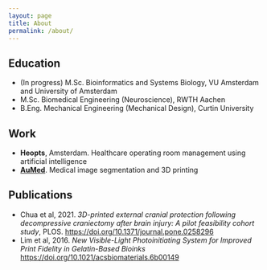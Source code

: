 ```yaml
---
layout: page
title: About
permalink: /about/
---
```


## Education
- (In progress) M.Sc. Bioinformatics and Systems Biology, VU Amsterdam and University of Amsterdam
- M.Sc. Biomedical Engineering (Neuroscience), RWTH Aachen
- B.Eng. Mechanical Engineering (Mechanical Design), Curtin University


## Work
- **Heopts**, Amsterdam. Healthcare operating room management using artificial intelligence 
- **[AuMed](https://au-med.com)**. Medical image segmentation and 3D printing


## Publications
- Chua et al, 2021. *3D-printed external cranial protection following decompressive craniectomy after brain injury: A pilot feasibility cohort study*, PLOS. https://doi.org/10.1371/journal.pone.0258296
- Lim et al, 2016. *New Visible-Light Photoinitiating System for Improved Print Fidelity in Gelatin-Based Bioinks* https://doi.org/10.1021/acsbiomaterials.6b00149